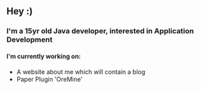 ## Hey :)
### I'm a 15yr old Java developer, interested in Application Development

#### I'm currently working on:
- A website about me which will contain a blog
- Paper Plugin 'OreMine'

<!--
**LunaHD24/lunahd24** is a ✨ _special_ ✨ repository because its `README.md` (this file) appears on your GitHub profile.

Here are some ideas to get you started:

- 🔭 I’m currently working on ...
- 🌱 I’m currently learning ...
- 👯 I’m looking to collaborate on ...
- 🤔 I’m looking for help with ...
- 💬 Ask me about ...
- 📫 How to reach me: ...
- 😄 Pronouns: ...
- ⚡ Fun fact: ...
-->
